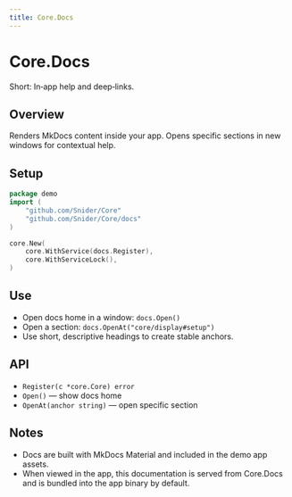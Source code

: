 ```yaml
---
title: Core.Docs
---
```


# Core.Docs

Short: In‑app help and deep‑links.

## Overview
Renders MkDocs content inside your app. Opens specific sections in new windows for contextual help.

## Setup
```go
package demo
import (
	"github.com/Snider/Core"
	"github.com/Snider/Core/docs"
)

core.New(
	core.WithService(docs.Register), 
	core.WithServiceLock(),
)
```

## Use
- Open docs home in a window: `docs.Open()`
- Open a section: `docs.OpenAt("core/display#setup")`
- Use short, descriptive headings to create stable anchors.

## API
- `Register(c *core.Core) error`
- `Open()` — show docs home
- `OpenAt(anchor string)` — open specific section

## Notes
- Docs are built with MkDocs Material and included in the demo app assets.
- When viewed in the app, this documentation is served from Core.Docs and is bundled into the app binary by default.
